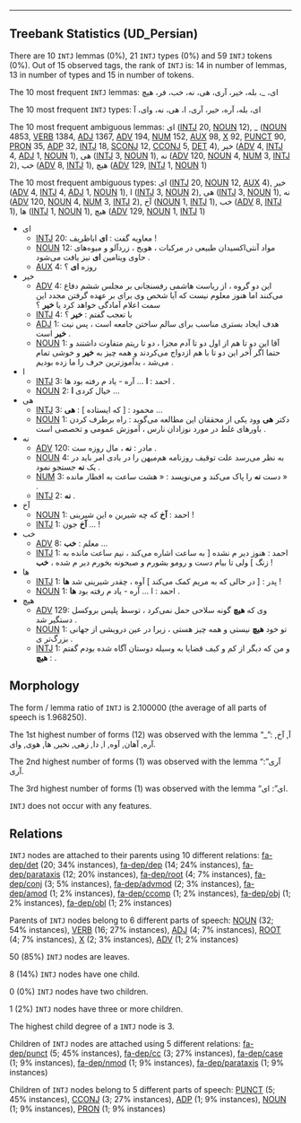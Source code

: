 

--------------------------------------------------------------------------------

## Treebank Statistics (UD_Persian)

There are 10 `INTJ` lemmas (0%), 21 `INTJ` types (0%) and 59 `INTJ` tokens (0%).
Out of 15 observed tags, the rank of `INTJ` is: 14 in number of lemmas, 13 in number of types and 15 in number of tokens.

The 10 most frequent `INTJ` lemmas: ای، _، بله، خیر، آری، هی، نه، خب، فر، هیچ

The 10 most frequent `INTJ` types:  ای، بله، آره، خیر، آری، ا، هی، نه، وای، آ

The 10 most frequent ambiguous lemmas: ای ([INTJ]() 20, [NOUN]() 12), _ ([NOUN]() 4853, [VERB]() 1384, [ADJ]() 1367, [ADV]() 194, [NUM]() 152, [AUX]() 98, [X]() 92, [PUNCT]() 90, [PRON]() 35, [ADP]() 32, [INTJ]() 18, [SCONJ]() 12, [CCONJ]() 5, [DET]() 4), خیر ([ADV]() 4, [INTJ]() 4, [ADJ]() 1, [NOUN]() 1), هی ([INTJ]() 3, [NOUN]() 1), نه ([ADV]() 120, [NOUN]() 4, [NUM]() 3, [INTJ]() 2), خب ([ADV]() 8, [INTJ]() 1), هیچ ([ADV]() 129, [INTJ]() 1, [NOUN]() 1)

The 10 most frequent ambiguous types:  ای ([INTJ]() 20, [NOUN]() 12, [AUX]() 4), خیر ([ADV]() 4, [INTJ]() 4, [ADJ]() 1, [NOUN]() 1), ا ([INTJ]() 3, [NOUN]() 2), هی ([INTJ]() 3, [NOUN]() 1), نه ([ADV]() 120, [NOUN]() 4, [NUM]() 3, [INTJ]() 2), آخ ([NOUN]() 1, [INTJ]() 1), خب ([ADV]() 8, [INTJ]() 1), ها ([INTJ]() 1, [NOUN]() 1), هیچ ([ADV]() 129, [NOUN]() 1, [INTJ]() 1)


* ای
  * [INTJ]() 20: معاویه گفت : <b>ای</b> اباظریف !
  * [NOUN]() 12: مواد آنتی‌اکسیدان طبیعی در مرکبات ، هویج ، زردآلو و میوه‌های حاوی ویتامین <b>ای</b> نیز یافت می‌شود .
  * [AUX]() 4: روزه‌ <b>ای</b> ؟
* خیر
  * [ADV]() 4: این دو گروه ، از ریاست هاشمی رفسنجانی بر مجلس ششم دفاع می‌کنند اما هنوز معلوم نیست که آیا شخص وی برای بر عهده گرفتن مجدد این سمت اعلام آمادگی خواهد کرد یا <b>خیر</b> ؟
  * [INTJ]() 4: با تعجب گفتم : <b>خیر</b> ؟
  * [ADJ]() 1: هدف ایجاد بستری مناسب برای سالم ساختن جامعه است ، پس نیت <b>خیر</b> است .
  * [NOUN]() 1: آقا این دو تا هم از اول دو تا آدم مجزا ، دو تا ریتم متفاوت داشتند و حتما اگر آخر این دو تا با هم ازدواج می‌کردند و همه چیز به <b>خیر</b> و خوشی تمام می‌شد ، بدآموزترین حرف را ما زده بودیم .
* ا
  * [INTJ]() 3: احمد : <b>ا</b> … آره - یاد م رفته بود ها .
  * [NOUN]() 2: خیال کردی <b>ا</b> …
* هی
  * [INTJ]() 3: محمود : [ که ایستاده ] : <b>هی</b> …
  * [NOUN]() 1: دکتر <b>هی</b> وود یکی از محققان این مطالعه می‌گوید : راه برطرف کردن باورهای غلط در مورد نوزادان نارس ، آموزش عمومی و تخصصی است .
* نه
  * [ADV]() 120: مادر : <b>نه</b> ، مال روزه‌ ست .
  * [NOUN]() 4: به نظر می‌رسد علت توقیف روزنامه هم‌میهن را در بادی امر باید در یک <b>نه</b> جستجو نمود .
  * [NUM]() 3: دست <b>نه</b> را پاک می‌کند و می‌نویسد : « هشت ساعت به افطار مانده » .
  * [INTJ]() 2: <b>نه</b> .
* آخ
  * [NOUN]() 1: احمد : <b>آخ</b> که چه شیرین ه این شیرینی !
  * [INTJ]() 1: <b>آخ</b> جون … !
* خب
  * [ADV]() 8: معلم : <b>خب</b> …
  * [INTJ]() 1: احمد : هنوز دیر م نشده [ به ساعت اشاره می‌کند ، نیم ساعت مانده به زنگ ] ولی تا بیام دست و رومو بشورم و صبحونه بخورم دیر م شده ، <b>خب</b> !
* ها
  * [INTJ]() 1: پدر : [ در حالی که به مریم کمک می‌کند ] آوه ، چقدر شیرینی شد <b>ها</b> !
  * [NOUN]() 1: احمد : ا … آره - یاد م رفته بود <b>ها</b> .
* هیچ
  * [ADV]() 129: وی که <b>هیچ</b> گونه سلاحی حمل نمی‌کرد ، توسط پلیس بروکسل دستگیر شد .
  * [NOUN]() 1: تو خود <b>هیچ</b> نیستی و همه چیز هستی ، زیرا در عین درویشی از جهانی بزرگ‌تر ی .
  * [INTJ]() 1: و من که دیگر از کم و کیف قضایا به وسیله دوستان آگاه شده بودم گفتم : <b>هیچ</b> .

## Morphology

The form / lemma ratio of `INTJ` is 2.100000 (the average of all parts of speech is 1.968250).

The 1st highest number of forms (12) was observed with the lemma “_”: آ, آخ, آره, آهان, آوه, ا, دا, زهی, نخیر, ها, هوی, وای.

The 2nd highest number of forms (1) was observed with the lemma “آری”: آری.

The 3rd highest number of forms (1) was observed with the lemma “ای”: ای.

`INTJ` does not occur with any features.


## Relations

`INTJ` nodes are attached to their parents using 10 different relations: [fa-dep/det]() (20; 34% instances), [fa-dep/dep]() (14; 24% instances), [fa-dep/parataxis]() (12; 20% instances), [fa-dep/root]() (4; 7% instances), [fa-dep/conj]() (3; 5% instances), [fa-dep/advmod]() (2; 3% instances), [fa-dep/amod]() (1; 2% instances), [fa-dep/ccomp]() (1; 2% instances), [fa-dep/obj]() (1; 2% instances), [fa-dep/obl]() (1; 2% instances)

Parents of `INTJ` nodes belong to 6 different parts of speech: [NOUN]() (32; 54% instances), [VERB]() (16; 27% instances), [ADJ]() (4; 7% instances), [ROOT]() (4; 7% instances), [X]() (2; 3% instances), [ADV]() (1; 2% instances)

50 (85%) `INTJ` nodes are leaves.

8 (14%) `INTJ` nodes have one child.

0 (0%) `INTJ` nodes have two children.

1 (2%) `INTJ` nodes have three or more children.

The highest child degree of a `INTJ` node is 3.

Children of `INTJ` nodes are attached using 5 different relations: [fa-dep/punct]() (5; 45% instances), [fa-dep/cc]() (3; 27% instances), [fa-dep/case]() (1; 9% instances), [fa-dep/nmod]() (1; 9% instances), [fa-dep/parataxis]() (1; 9% instances)

Children of `INTJ` nodes belong to 5 different parts of speech: [PUNCT]() (5; 45% instances), [CCONJ]() (3; 27% instances), [ADP]() (1; 9% instances), [NOUN]() (1; 9% instances), [PRON]() (1; 9% instances)

